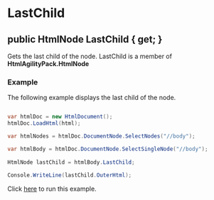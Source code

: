 # LastChild

## public HtmlNode LastChild { get; }

Gets the last child of the node. LastChild is a member of **HtmlAgilityPack.HtmlNode**

### Example

The following example displays the last child of the node.

```csharp

var htmlDoc = new HtmlDocument();
htmlDoc.LoadHtml(html);

var htmlNodes = htmlDoc.DocumentNode.SelectNodes("//body");

var htmlBody = htmlDoc.DocumentNode.SelectSingleNode("//body");
		
HtmlNode lastChild = htmlBody.LastChild;
		
Console.WriteLine(lastChild.OuterHtml);	

```

Click [here](https://dotnetfiddle.net/W7K9JO) to run this example.
